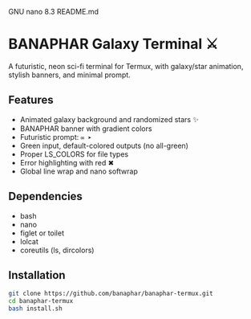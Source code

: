   GNU nano 8.3                                                           README.md
# BANAPHAR Galaxy Terminal  ⚔️

A futuristic, neon sci-fi terminal for Termux, with galaxy/star animation, stylish banners, and minimal prompt.

## Features

- Animated galaxy background and randomized stars ✨
- BANAPHAR banner with gradient colors
- Futuristic prompt: `∞ ➤`
- Green input, default-colored outputs (no all-green)
- Proper LS_COLORS for file types
- Error highlighting with red ✖
- Global line wrap and nano softwrap

## Dependencies

- bash
- nano
- figlet or toilet
- lolcat
- coreutils (ls, dircolors)

## Installation

```bash
git clone https://github.com/banaphar/banaphar-termux.git
cd banaphar-termux
bash install.sh
